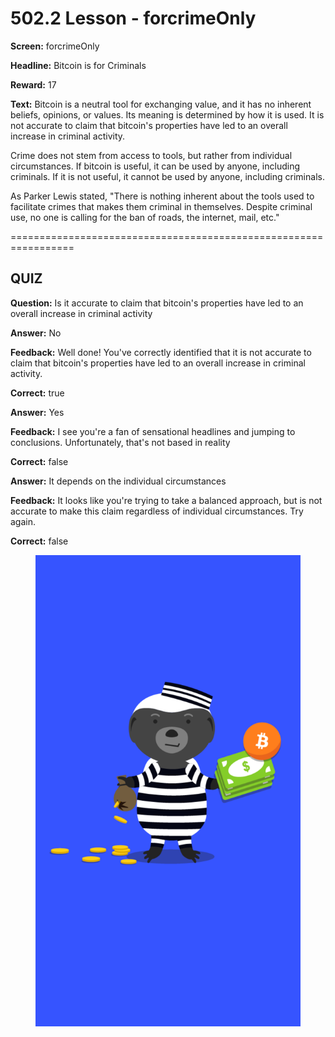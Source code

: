 # 502.2 Lesson - forcrimeOnly

**Screen:** forcrimeOnly

**Headline:** Bitcoin is for Criminals

**Reward:** 17

**Text:** Bitcoin is a neutral tool for exchanging value, and it has no inherent beliefs, opinions, or values. Its meaning is determined by how it is used. It is not accurate to claim that bitcoin&#x27;s properties have led to an overall increase in criminal activity.

Crime does not stem from access to tools, but rather from individual circumstances. If bitcoin is useful, it can be used by anyone, including criminals. If it is not useful, it cannot be used by anyone, including criminals.

As Parker Lewis stated, &quot;There is nothing inherent about the tools used to facilitate crimes that makes them criminal in themselves. Despite criminal use, no one is calling for the ban of roads, the internet, mail, etc.&quot;


=================================================================

## QUIZ

**Question:** Is it accurate to claim that bitcoin&#x27;s properties have led to an overall increase in criminal activity


**Answer:** No

**Feedback:** Well done! You&#x27;ve correctly identified that it is not accurate to claim that bitcoin&#x27;s properties have led to an overall increase in criminal activity.

**Correct:** true

**Answer:** Yes

**Feedback:** I see you&#x27;re a fan of sensational headlines and jumping to conclusions. Unfortunately, that&#x27;s not based in reality

**Correct:** false

**Answer:** It depends on the individual circumstances

**Feedback:** It looks like you&#x27;re trying to take a balanced approach, but is not accurate to make this claim regardless of individual circumstances. Try again.

**Correct:** false


<figure><img src="../.gitbook/assets/502-02.png" alt=""><figcaption></figcaption></figure>

